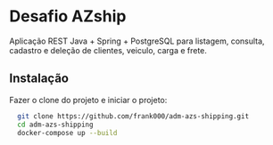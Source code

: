 # Desafio AZship

Aplicação REST Java + Spring + PostgreSQL para listagem, consulta, cadastro e deleção de clientes, veiculo, carga e frete.


## Instalação

Fazer o clone do projeto e iniciar o projeto:

```bash
  git clone https://github.com/frank000/adm-azs-shipping.git
  cd adm-azs-shipping
  docker-compose up --build
```
    
